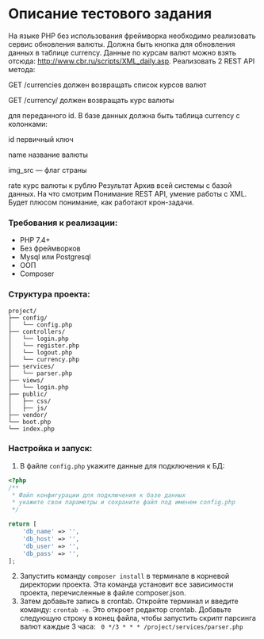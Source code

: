 # Описание тестового задания
На языке PHP без использования фреймворка необходимо
реализовать сервис обновления валюты.
Должна быть кнопка для обновления данных в таблице
currency. Данные по курсам валют можно взять отсюда:
http://www.cbr.ru/scripts/XML_daily.asp.
Реализовать 2 REST API метода:

GET /currencies должен возвращать список курсов валют 

GET /currency/ должен возвращать курс валюты

для переданного id.
В базе данных должна быть таблица currency c колонками:

id первичный ключ

name название валюты

img_src
— флаг страны 

rate курс валюты к рублю
Результат Архив всей системы с базой данных.
На что смотрим Понимание REST API, умение работы с XML. Будет плюсом
понимание, как работают крон-задачи. 


### Требования к реализации:
- PHP 7.4+
- Без фреймворков
- Mysql или Postgresql
- ООП
- Composer

### Структура проекта:
```
project/
├── config/
│   └── config.php
├── controllers/
│   └── login.php
│   └── register.php
│   └── logout.php
│   └── currency.php
├── services/
│   └── parser.php
├── views/
│   └── login.php
├── public/
│   ├── css/
│   ├── js/
├── vendor/
└── boot.php
└── index.php
```
### Настройка и запуск:
1. В файле `config.php` укажите данные для подключения к БД:
```php
<?php
/**
 * Файл конфигурации для подключения к базе данных
 * укажите свои параметры и сохраните файл под именем config.php
 */

return [
    'db_name' => '',
    'db_host' => '',
    'db_user' => '',
    'db_pass' => '',
];
```
2. Запустить команду `composer install` в терминале в корневой директории проекта. Эта команда установит все зависимости проекта, перечисленные в файле composer.json.
3. Затем добавьте запись в crontab. Откройте терминал и введите команду: `crontab -e`. Это откроет редактор crontab. Добавьте следующую строку в конец файла, чтобы запустить скрипт парсинга валют каждые 3 часа:
``` 0 */3 * * * /project/services/parser.php```




